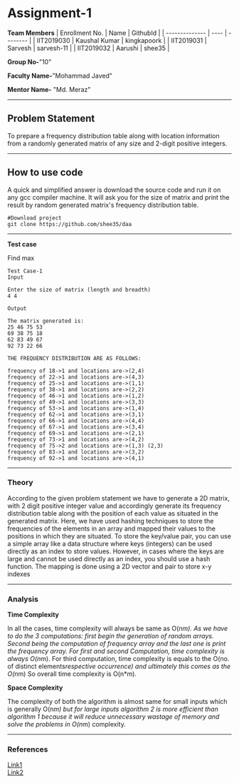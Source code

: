 # Assignment-1

**Team Members**
|   Enrollment No.  |   Name   | GithubId |
|   --------------  |   ----   | -------- |
|    IIT2019030  |   Kaushal Kumar | kingkapoork |
|    IIT2019031  |   Sarvesh | sarvesh-11 | 
|    IIT2019032  |   Aarushi | shee35  |

**Group No-**"10"

**Faculty Name-**"Mohammad Javed"

**Mentor Name-** "Md. Meraz"

---
## Problem Statement
To prepare a frequency distribution table along with location information from a randomly generated matrix of any size and 2-digit positive integers.

---
## How to use code
A quick and simplified answer is download the source code and run it on any gcc compiler machine. It will ask you for the size of matrix and print the result by random generated matrix's frequency distribution table. 
```
#Download project
git clone https://github.com/shee35/daa 
```
---

**Test case**

Find max
```
Test Case-1
Input

Enter the size of matrix (length and breadth)
4 4
```
```
Output

The matrix generated is:
25 46 75 53 
69 38 75 18 
62 83 49 67 
92 73 22 66 

THE FREQUENCY DISTRIBUTION ARE AS FOLLOWS: 

frequency of 18->1 and locations are->(2,4) 
frequency of 22->1 and locations are->(4,3) 
frequency of 25->1 and locations are->(1,1) 
frequency of 38->1 and locations are->(2,2) 
frequency of 46->1 and locations are->(1,2) 
frequency of 49->1 and locations are->(3,3) 
frequency of 53->1 and locations are->(1,4) 
frequency of 62->1 and locations are->(3,1) 
frequency of 66->1 and locations are->(4,4) 
frequency of 67->1 and locations are->(3,4) 
frequency of 69->1 and locations are->(2,1) 
frequency of 73->1 and locations are->(4,2) 
frequency of 75->2 and locations are->(1,3) (2,3) 
frequency of 83->1 and locations are->(3,2) 
frequency of 92->1 and locations are->(4,1) 
```
---

### Theory
According to the given problem statement we have to generate a 2D matrix, with 2 digit positive integer value and accordingly generate its frequency distribution table along with the position of each value as situated in the generated matrix. Here, we have used hashing techniques to store the frequencies of the elements in an array and mapped their values to the positions in which they are situated. To store the key/value pair, you can use a simple array like a data structure where keys (integers) can be used directly as an index to store values. However, in cases where the keys are large and cannot be used directly as an index, you should use a hash function. The mapping is done using a 2D vector and pair to store x-y indexes

---

### Analysis

**Time Complexity**

In all the cases, time complexity will always be same as O(n*m). As we have to do the 3 computations: first begin the generation of random arrays. Second being the computation of frequency array and the last one is print the frequency array. For first and second Computation, time complexity is always O(n*m). For third computation, time complexity is equals to the O(no. of distinct elements*respective occurrence) and ultimately this comes as the O(n*m) So overall time complexity is O(n*m).

**Space Complexity**

The complexity of both the algorithm is almost same for small inputs which is generally O(n*m) but for large inputs algorithm 2 is more efficient than algorithm 1 because it will reduce unnecessary wastage of memory and solve the problems in O(n*m) complexity.

---

### References

[Link1](https://www.geeksforgeeks.org/find-frequency-number-array/)<br>
[Link2](https://www.geeksforgeeks.org/vector-of-vectors-in-c-stl-with-examples/)

